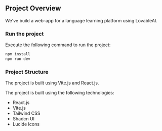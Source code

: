 ## Project Overview

We've build a web-app for a language learning platform using LovableAI. 

### Run the project

Execute the following command to run the project:

```bash
npm install
npm run dev
```

### Project Structure

The project is built using Vite.js and React.js.

The project is built using the following technologies:

- React.js
- Vite.js
- Tailwind CSS
- Shadcn UI
- Lucide Icons


